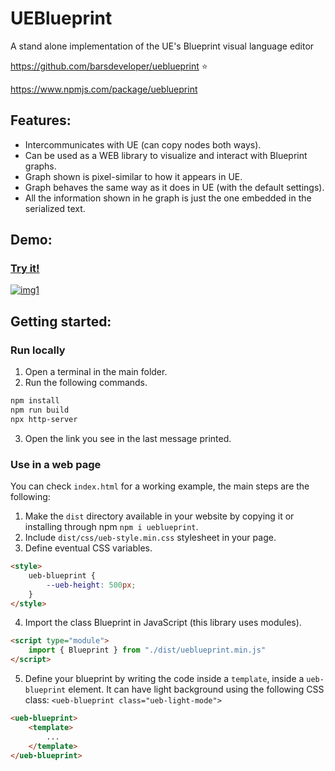# UEBlueprint

A stand alone implementation of the UE's Blueprint visual language editor

https://github.com/barsdeveloper/ueblueprint :star:

https://www.npmjs.com/package/ueblueprint

## Features:

- Intercommunicates with UE (can copy nodes both ways).
- Can be used as a WEB library to visualize and interact with Blueprint graphs.
- Graph shown is pixel-similar to how it appears in UE.
- Graph behaves the same way as it does in UE (with the default settings).
- All the information shown in he graph is just the one embedded in the serialized text.

## Demo:

### [Try it!](https://barsdeveloper.github.io/ueblueprint/)

[![img1](https://github.com/barsdeveloper/ueblueprint/assets/84736467/022704e7-2c9f-4595-9513-cd7770961e0d)](https://barsdeveloper.github.io/ueblueprint/)

## Getting started:

### Run locally
1) Open a terminal in the main folder.
2) Run the following commands.
```sh
npm install
npm run build
npx http-server
```
3) Open the link you see in the last message printed.

### Use in a web page

You can check `index.html` for a working example, the main steps are the following:
1. Make the `dist` directory available in your website by copying it or installing through npm `npm i ueblueprint`.
2. Include `dist/css/ueb-style.min.css` stylesheet in your page.
3. Define eventual CSS variables.
```HTML
<style>
    ueb-blueprint {
        --ueb-height: 500px;
    }
</style>
```
4. Import the class Blueprint in JavaScript (this library uses modules).
```HTML
<script type="module">
    import { Blueprint } from "./dist/ueblueprint.min.js"
</script>
```
5. Define your blueprint by writing the code inside a `template`, inside a `ueb-blueprint` element.
It can have light background using the following CSS class: `<ueb-blueprint class="ueb-light-mode">`
```HTML
<ueb-blueprint>
    <template>
        ...                   
    </template>
</ueb-blueprint>
```
